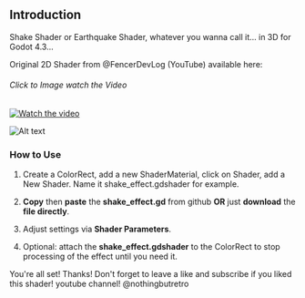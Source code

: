 ## Introduction

Shake Shader or Earthquake Shader, whatever you wanna call it... in 3D for Godot 4.3...

Original 2D Shader from @FencerDevLog (YouTube) available here:
###### Click to Image watch the Video
[![Watch the video](https://github.com/mikecabral/Godot_4/blob/main/Shake_Shader_3D/thumbnail.png)](https://www.youtube.com/watch?v=Kb7dFMtOaSM)

![Alt text](https://github.com/mikecabral/Godot_4/blob/main/Shake_Shader_3D/thumbnail2.png)

### How to Use

1. Create a ColorRect, add a new ShaderMaterial, click on Shader, add a New Shader. Name it shake_effect.gdshader for example.

2. **Copy** then **paste** the **shake_effect.gd** from github **OR** just **download** the **file directly**.

3. Adjust settings via **Shader Parameters**.

4. Optional: attach the **shake_effect.gdshader** to the ColorRect to stop processing of the effect until you need it.

You're all set! Thanks!
Don't forget to leave a like and subscribe if you liked this shader!
youtube channel! @nothingbutretro
